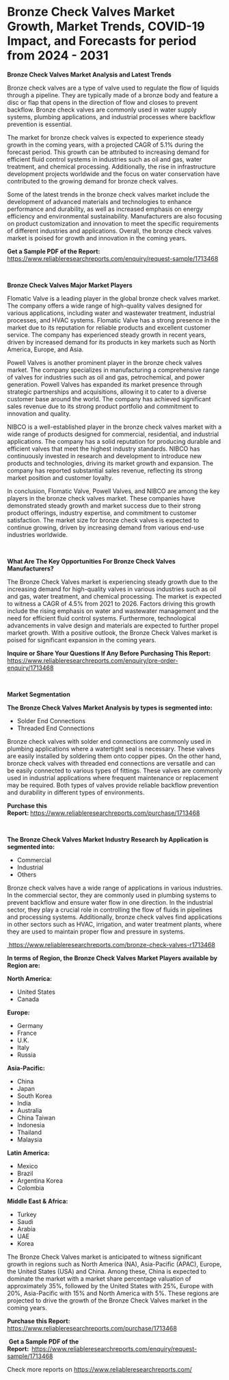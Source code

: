 <p><h1>Bronze Check Valves Market Growth, Market Trends, COVID-19 Impact, and Forecasts for period from 2024 - 2031</h1></p><p><strong>Bronze Check Valves Market Analysis and Latest Trends</strong></p>
<p><p>Bronze check valves are a type of valve used to regulate the flow of liquids through a pipeline. They are typically made of a bronze body and feature a disc or flap that opens in the direction of flow and closes to prevent backflow. Bronze check valves are commonly used in water supply systems, plumbing applications, and industrial processes where backflow prevention is essential.</p><p>The market for bronze check valves is expected to experience steady growth in the coming years, with a projected CAGR of 5.1% during the forecast period. This growth can be attributed to increasing demand for efficient fluid control systems in industries such as oil and gas, water treatment, and chemical processing. Additionally, the rise in infrastructure development projects worldwide and the focus on water conservation have contributed to the growing demand for bronze check valves.</p><p>Some of the latest trends in the bronze check valves market include the development of advanced materials and technologies to enhance performance and durability, as well as increased emphasis on energy efficiency and environmental sustainability. Manufacturers are also focusing on product customization and innovation to meet the specific requirements of different industries and applications. Overall, the bronze check valves market is poised for growth and innovation in the coming years.</p></p>
<p><strong>Get a Sample PDF of the Report:&nbsp;</strong> <a href="https://www.reliableresearchreports.com/enquiry/request-sample/1713468">https://www.reliableresearchreports.com/enquiry/request-sample/1713468</a></p>
<p>&nbsp;</p>
<p><strong>Bronze Check Valves Major Market Players</strong></p>
<p><p>Flomatic Valve is a leading player in the global bronze check valves market. The company offers a wide range of high-quality valves designed for various applications, including water and wastewater treatment, industrial processes, and HVAC systems. Flomatic Valve has a strong presence in the market due to its reputation for reliable products and excellent customer service. The company has experienced steady growth in recent years, driven by increased demand for its products in key markets such as North America, Europe, and Asia.</p><p>Powell Valves is another prominent player in the bronze check valves market. The company specializes in manufacturing a comprehensive range of valves for industries such as oil and gas, petrochemical, and power generation. Powell Valves has expanded its market presence through strategic partnerships and acquisitions, allowing it to cater to a diverse customer base around the world. The company has achieved significant sales revenue due to its strong product portfolio and commitment to innovation and quality.</p><p>NIBCO is a well-established player in the bronze check valves market with a wide range of products designed for commercial, residential, and industrial applications. The company has a solid reputation for producing durable and efficient valves that meet the highest industry standards. NIBCO has continuously invested in research and development to introduce new products and technologies, driving its market growth and expansion. The company has reported substantial sales revenue, reflecting its strong market position and customer loyalty.</p><p>In conclusion, Flomatic Valve, Powell Valves, and NIBCO are among the key players in the bronze check valves market. These companies have demonstrated steady growth and market success due to their strong product offerings, industry expertise, and commitment to customer satisfaction. The market size for bronze check valves is expected to continue growing, driven by increasing demand from various end-use industries worldwide.</p></p>
<p>&nbsp;</p>
<p><strong>What Are The Key Opportunities For Bronze Check Valves Manufacturers?</strong></p>
<p><p>The Bronze Check Valves market is experiencing steady growth due to the increasing demand for high-quality valves in various industries such as oil and gas, water treatment, and chemical processing. The market is expected to witness a CAGR of 4.5% from 2021 to 2026. Factors driving this growth include the rising emphasis on water and wastewater management and the need for efficient fluid control systems. Furthermore, technological advancements in valve design and materials are expected to further propel market growth. With a positive outlook, the Bronze Check Valves market is poised for significant expansion in the coming years.</p></p>
<p><strong>Inquire or Share Your Questions If Any Before Purchasing This Report:</strong> <a href="https://www.reliableresearchreports.com/enquiry/pre-order-enquiry/1713468">https://www.reliableresearchreports.com/enquiry/pre-order-enquiry/1713468</a></p>
<p>&nbsp;</p>
<p><strong>Market Segmentation</strong></p>
<p><strong>The Bronze Check Valves Market Analysis by types is segmented into:</strong></p>
<p><ul><li>Solder End Connections</li><li>Threaded End Connections</li></ul></p>
<p><p>Bronze check valves with solder end connections are commonly used in plumbing applications where a watertight seal is necessary. These valves are easily installed by soldering them onto copper pipes. On the other hand, bronze check valves with threaded end connections are versatile and can be easily connected to various types of fittings. These valves are commonly used in industrial applications where frequent maintenance or replacement may be required. Both types of valves provide reliable backflow prevention and durability in different types of environments.</p></p>
<p><strong>Purchase this Report:&nbsp;</strong><a href="https://www.reliableresearchreports.com/purchase/1713468">https://www.reliableresearchreports.com/purchase/1713468</a></p>
<p>&nbsp;</p>
<p><strong>The Bronze Check Valves Market Industry Research by Application is segmented into:</strong></p>
<p><ul><li>Commercial</li><li>Industrial</li><li>Others</li></ul></p>
<p><p>Bronze check valves have a wide range of applications in various industries. In the commercial sector, they are commonly used in plumbing systems to prevent backflow and ensure water flow in one direction. In the industrial sector, they play a crucial role in controlling the flow of fluids in pipelines and processing systems. Additionally, bronze check valves find applications in other sectors such as HVAC, irrigation, and water treatment plants, where they are used to maintain proper flow and pressure in systems.</p></p>
<p><a href="https://www.reliableresearchreports.com/bronze-check-valves-r1713468">&nbsp;https://www.reliableresearchreports.com/bronze-check-valves-r1713468</a></p>
<p><strong>In terms of Region, the Bronze Check Valves Market Players available by Region are:</strong></p>
<p>
    <p> <strong> North America: </strong>
        <ul>
            <li>United States</li>
            <li>Canada</li>
        </ul>
        </p> 
    <p> <strong> Europe: </strong>
        <ul>
            <li>Germany</li>
            <li>France</li>
            <li>U.K.</li>
            <li>Italy</li>
            <li>Russia</li>
        </ul>
        </p> 
    <p> <strong> Asia-Pacific: </strong>
        <ul>
            <li>China</li>
            <li>Japan</li>
            <li>South Korea</li>
            <li>India</li>
            <li>Australia</li>
            <li>China Taiwan</li>
            <li>Indonesia</li>
            <li>Thailand</li>
            <li>Malaysia</li>
        </ul>
        </p> 
    <p> <strong> Latin America: </strong>
        <ul>
            <li>Mexico</li>
            <li>Brazil</li>
            <li>Argentina Korea</li>
            <li>Colombia</li>
        </ul>
        </p> 
    <p> <strong> Middle East & Africa: </strong>
        <ul>
            <li>Turkey</li>
            <li>Saudi</li>
            <li>Arabia</li>
            <li>UAE</li>
            <li>Korea</li>
        </ul>
    </p>
    </p>
<p><p>The Bronze Check Valves market is anticipated to witness significant growth in regions such as North America (NA), Asia-Pacific (APAC), Europe, the United States (USA) and China. Among these, China is expected to dominate the market with a market share percentage valuation of approximately 35%, followed by the United States with 25%, Europe with 20%, Asia-Pacific with 15% and North America with 5%. These regions are projected to drive the growth of the Bronze Check Valves market in the coming years.</p></p>
<p><strong>Purchase this Report: </strong><a href="https://www.reliableresearchreports.com/purchase/1713468">https://www.reliableresearchreports.com/purchase/1713468</a></p>
<p>&nbsp;<strong>Get a Sample PDF of the Report:&nbsp;&nbsp;</strong><a href="https://www.reliableresearchreports.com/enquiry/request-sample/1713468">https://www.reliableresearchreports.com/enquiry/request-sample/1713468</a></p>
<p><strong></strong></p>
<p>Check more reports on <a href="https://www.reliableresearchreports.com/">https://www.reliableresearchreports.com/</a></p>